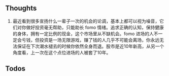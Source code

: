## Thoughts
1. 最近看到很多宣扬什么一辈子一次的机会的论调，基本上都可以视为噪音，它们对你做好投资毫无帮助，只能助长 fomo 情绪。追求正确的认知，保持健康的身体，拥有一定比例的现金，这个市场里从不缺机会。fomo 进场的人不一定会亏钱，但投资是一场无限游戏，赚了钱的人几乎不可能会离场，你永远无法保证在下次潮水褪去的时候你依然全身而退。股市是近10年新高，从另一个角度看，上一次在这个点位进场的人被套了10年。
## Todos
